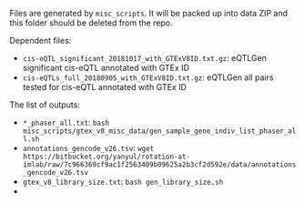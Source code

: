 Files are generated by `misc_scripts`. 
It will be packed up into data ZIP and this folder should be deleted from the repo. 

Dependent files: 

* `cis-eQTL_significant_20181017_with_GTExV8ID.txt.gz`: eQTLGen significant cis-eQTL annotated with GTEx ID
* `cis-eQTLs_full_20180905_with_GTExV8ID.txt.gz`: eQTLGen all pairs tested for cis-eQTL annotated with GTEx ID

The list of outputs:

* `*_phaser_all.txt`: `bash misc_scripts/gtex_v8_misc_data/gen_sample_gene_indiv_list_phaser_all.sh`
* `annotations_gencode_v26.tsv`: `wget https://bitbucket.org/yanyul/rotation-at-imlab/raw/7c966369cf9ac1f2563409b09625a2b3cf2d592e/data/annotations_gencode_v26.tsv`
* `gtex_v8_library_size.txt`: `bash gen_library_size.sh` 
* 

